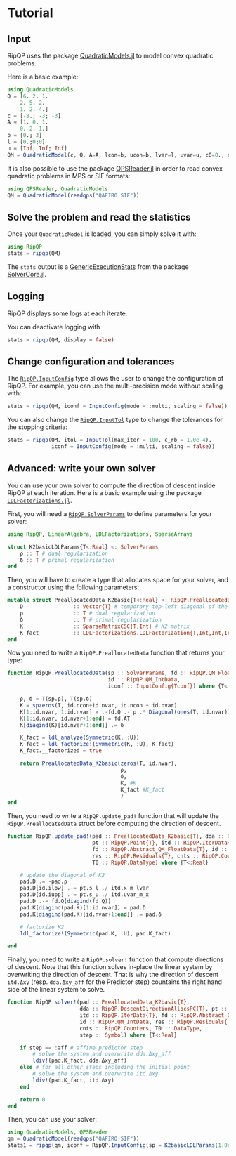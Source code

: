 # Tutorial

## Input

RipQP uses the package [QuadraticModels.jl](https://github.com/JuliaSmoothOptimizers/QuadraticModels.jl) to model
convex quadratic problems.

Here is a basic example:

```julia
using QuadraticModels
Q = [6. 2. 1.
    2. 5. 2.
    1. 2. 4.]
c = [-8.; -3; -3]
A = [1. 0. 1.
    0. 2. 1.]
b = [0.; 3]
l = [0.;0;0]
u = [Inf; Inf; Inf]
QM = QuadraticModel(c, Q, A=A, lcon=b, ucon=b, lvar=l, uvar=u, c0=0., name="QM")
```

It is also possible to use the package [QPSReader.jl](https://github.com/JuliaSmoothOptimizers/QPSReader.jl) in order to
read convex quadratic problems in MPS or SIF formats:

```julia
using QPSReader, QuadraticModels
QM = QuadraticModel(readqps("QAFIRO.SIF"))
```

## Solve the problem and read the statistics

Once your `QuadraticModel` is loaded, you can simply solve it with:

```julia
using RipQP
stats = ripqp(QM)
```

The `stats` output is a
[GenericExecutionStats](https://juliasmoothoptimizers.github.io/SolverCore.jl/dev/reference/#SolverCore.GenericExecutionStats)
from the package [SolverCore.jl](https://github.com/JuliaSmoothOptimizers/SolverCore.jl).

## Logging

RipQP displays some logs at each iterate.

You can deactivate logging with

```julia
stats = ripqp(QM, display = false)
```

## Change configuration and tolerances

The [`RipQP.InputConfig`](@ref) type allows the user to change the configuration of RipQP.
For example, you can use the multi-precision mode without scaling with:

```julia
stats = ripqp(QM, iconf = InputConfig(mode = :multi, scaling = false))
```

You can also change the [`RipQP.InputTol`](@ref) type to change the tolerances for the
stopping criteria:

```julia
stats = ripqp(QM, itol = InputTol(max_iter = 100, ϵ_rb = 1.0e-4),
              iconf = InputConfig(mode = :multi, scaling = false))
```

## Advanced: write your own solver

You can use your own solver to compute the direction of descent inside RipQP at each iteration.
Here is a basic example using the package [`LDLFactorizations.jl`](https://github.com/JuliaSmoothOptimizers/LDLFactorizations.jl).

First, you will need a [`RipQP.SolverParams`](@ref) to define parameters for your solver:

```julia
using RipQP, LinearAlgebra, LDLFactorizations, SparseArrays

struct K2basicLDLParams{T<:Real} <: SolverParams
    ρ :: T # dual regularization
    δ :: T # primal regularization
end
```

Then, you will have to create a type that allocates space for your solver, and a constructor using the following parameters:

```julia
mutable struct PreallocatedData_K2basic{T<:Real} <: RipQP.PreallocatedData{T}
    D                :: Vector{T} # temporary top-left diagonal of the K2 system
    ρ                :: T # dual regularization
    δ                :: T # primal regularization
    K                :: SparseMatrixCSC{T,Int} # K2 matrix
    K_fact           :: LDLFactorizations.LDLFactorization{T,Int,Int,Int} # factorized K2
end
```

Now you need to write a `RipQP.PreallocatedData` function that returns your type:

```julia
function RipQP.PreallocatedData(sp :: SolverParams, fd :: RipQP.QM_FloatData{T},
                                id :: RipQP.QM_IntData,
                                iconf :: InputConfig{Tconf}) where {T<:Real, Tconf<:Real}

    ρ, δ = T(sp.ρ), T(sp.δ)
    K = spzeros(T, id.ncon+id.nvar, id.ncon + id.nvar)
    K[1:id.nvar, 1:id.nvar] = .-fd.Q .- ρ .* Diagonal(ones(T, id.nvar))
    K[1:id.nvar, id.nvar+1:end] = fd.AT
    K[diagind(K)[id.nvar+1:end]] .= δ

    K_fact = ldl_analyze(Symmetric(K, :U))
    K_fact = ldl_factorize!(Symmetric(K, :U), K_fact)
    K_fact.__factorized = true

    return PreallocatedData_K2basic(zeros(T, id.nvar),
                                    ρ,
                                    δ,
                                    K, #K
                                    K_fact #K_fact
                                    )
end
```

Then, you need to write a `RipQP.update_pad!` function that will update the `RipQP.PreallocatedData`
struct before computing the direction of descent.

```julia
function RipQP.update_pad!(pad :: PreallocatedData_K2basic{T}, dda :: RipQP.DescentDirectionAllocs{T},
                           pt :: RipQP.Point{T}, itd :: RipQP.IterData{T},
                           fd :: RipQP.Abstract_QM_FloatData{T}, id :: RipQP.QM_IntData,
                           res :: RipQP.Residuals{T}, cnts :: RipQP.Counters,
                           T0 :: RipQP.DataType) where {T<:Real}

    # update the diagonal of K2
    pad.D .= -pad.ρ
    pad.D[id.ilow] .-= pt.s_l ./ itd.x_m_lvar
    pad.D[id.iupp] .-= pt.s_u ./ itd.uvar_m_x
    pad.D .-= fd.Q[diagind(fd.Q)]
    pad.K[diagind(pad.K)[1:id.nvar]] = pad.D
    pad.K[diagind(pad.K)[id.nvar+1:end]] .= pad.δ

    # factorize K2
    ldl_factorize!(Symmetric(pad.K, :U), pad.K_fact)

end
```

Finally, you need to write a `RipQP.solver!` function that compute directions of descent.
Note that this function solves in-place the linear system by overwriting the direction of descent.
That is why the direction of descent `itd.Δxy` (resp. `dda.Δxy_aff` for the Predictor step)
countains the right hand side of the linear system to solve.

```julia
function RipQP.solver!(pad :: PreallocatedData_K2basic{T},
                       dda :: RipQP.DescentDirectionAllocsPC{T}, pt :: RipQP.Point{T},
                       itd :: RipQP.IterData{T}, fd :: RipQP.Abstract_QM_FloatData{T},
                       id :: RipQP.QM_IntData, res :: RipQP.Residuals{T},
                       cnts :: RipQP.Counters, T0 :: DataType,
                       step :: Symbol) where {T<:Real}

    if step == :aff # affine predictor step
        # solve the system and overwrite dda.Δxy_aff
        ldiv!(pad.K_fact, dda.Δxy_aff)
    else # for all other steps including the initial point
        # solve the system and overwrite itd.Δxy
        ldiv!(pad.K_fact, itd.Δxy)
    end

    return 0
end
```

Then, you can use your solver:

```julia
using QuadraticModels, QPSReader
qm = QuadraticModel(readqps("QAFIRO.SIF"))
stats1 = ripqp(qm, iconf = RipQP.InputConfig(sp = K2basicLDLParams(1.0e-6, 1.0e-6)))
```